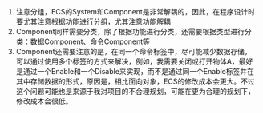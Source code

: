 1. 注意分组，ECS的System和Component是非常解耦的，因此，在程序设计时要尤其注意根据功能进行分组，尤其注意功能解耦
2. Component同样需要分类，除了根据功能进行分类，还需要根据类型进行分类：数据Component、命令Component等
3. Component还需要注意的是，在同一个命令标签中，尽可能减少数据存储，可以通过使用多个标签的方式来解决，例如，我需要关闭或打开物体A，最好是通过一个Enable和一个Disable来实现，而不是通过同一个Enable标签并在其中存储数据的形式，原因是，相比面向对象，ECS的修改成本会更大。不过这个问题可能也是来源于我对项目的不合理规划，可能在更为合理的规划下，修改成本会很低。